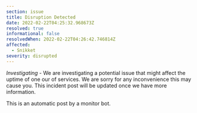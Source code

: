 ```yaml
---
section: issue
title: Disruption Detected
date: 2022-02-22T04:25:32.968673Z
resolved: true
informational: false
resolvedWhen: 2022-02-22T04:26:42.746814Z
affected:
  - Snikket
severity: disrupted
---
```

*Investigating* - We are investigating a potential issue that might affect the uptime of one our of services. We are sorry for any inconvenience this may cause you. This incident post will be updated once we have more information.

This is an automatic post by a monitor bot.
        